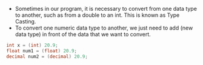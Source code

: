 - Sometimes in our program, it is necessary to convert from one data type to another, such as from a double to an int. This is known as Type Casting.
- To convert one numeric data type to another, we just need to add (new data type) in front of the data that we want to convert.
```csharp
int x = (int) 20.9;
float num1 = (float) 20.9;
decimal num2 = (decimal) 20.9;
```
